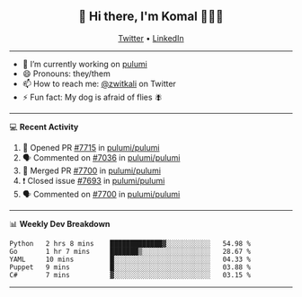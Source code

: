 <h2 align="center"> 👋 Hi there, I'm Komal 🧑🏾‍💻 </h2>
<p align="center">
    <a href="https://twitter.com/zwitkali">Twitter</a> •
    <a href="https://www.linkedin.com/in/komal-ali/">LinkedIn</a>
</p>

--------

- 🔭 I’m currently working on [pulumi](https://github.com/pulumi/pulumi)
- 😄 Pronouns: they/them
- 📫 How to reach me: [@zwitkali](https://twitter.com/zwitkali) on Twitter
- ⚡ Fun fact: My dog is afraid of flies 🪰

--------
💻 **Recent Activity**

<!--START_SECTION:activity-->
1. 💪 Opened PR [#7715](https://github.com/pulumi/pulumi/pull/7715) in [pulumi/pulumi](https://github.com/pulumi/pulumi)
2. 🗣 Commented on [#7036](https://github.com/pulumi/pulumi/issues/7036) in [pulumi/pulumi](https://github.com/pulumi/pulumi)
3. 🎉 Merged PR [#7700](https://github.com/pulumi/pulumi/pull/7700) in [pulumi/pulumi](https://github.com/pulumi/pulumi)
4. ❗️ Closed issue [#7693](https://github.com/pulumi/pulumi/issues/7693) in [pulumi/pulumi](https://github.com/pulumi/pulumi)
5. 🗣 Commented on [#7700](https://github.com/pulumi/pulumi/issues/7700) in [pulumi/pulumi](https://github.com/pulumi/pulumi)
<!--END_SECTION:activity-->

--------

📊 **Weekly Dev Breakdown**
<!--START_SECTION:waka-->
```text
Python   2 hrs 8 mins    █████████████▓░░░░░░░░░░░   54.98 % 
Go       1 hr 7 mins     ███████▒░░░░░░░░░░░░░░░░░   28.67 % 
YAML     10 mins         █░░░░░░░░░░░░░░░░░░░░░░░░   04.33 % 
Puppet   9 mins          █░░░░░░░░░░░░░░░░░░░░░░░░   03.88 % 
C#       7 mins          ▓░░░░░░░░░░░░░░░░░░░░░░░░   03.15 % 
```
<!--END_SECTION:waka-->

--------